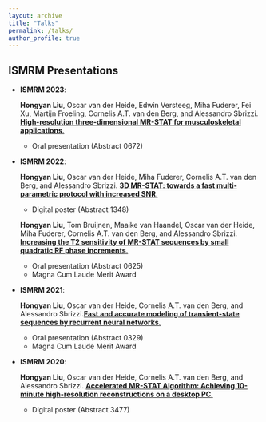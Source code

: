 ```yaml
---
layout: archive
title: "Talks"
permalink: /talks/
author_profile: true
---
```


ISMRM Presentations
----

* **ISMRM 2023**:

  **Hongyan Liu**, Oscar van der Heide, Edwin Versteeg, Miha Fuderer, Fei Xu, Martijn Froeling, Cornelis A.T. van den Berg, and Alessandro Sbrizzi. [**High-resolution three-dimensional MR-STAT for musculoskeletal applications**.](https://submissions.mirasmart.com/ISMRM2023/Itinerary/PresentationDetail.aspx?evdid=3020)
  * Oral presentation (Abstract 0672)

* **ISMRM 2022**:

  **Hongyan Liu**, Oscar van der Heide, Miha Fuderer, Cornelis A.T. van den Berg, and Alessandro Sbrizzi. [**3D MR-STAT: towards a fast multi-parametric protocol with increased SNR**.](https://archive.ismrm.org/2022/1348.html) 
  * Digital poster (Abstract 1348)

  **Hongyan Liu**, Tom Bruijnen, Maaike van Haandel, Oscar van der Heide, Miha Fuderer, Cornelis A.T. van den Berg, and Alessandro Sbrizzi. [**Increasing the T2 sensitivity of MR-STAT sequences by small quadratic RF phase increments**.](https://archive.ismrm.org/2022/0625.html)
  * Oral presentation (Abstract 0625)
  * Magna Cum Laude Merit Award

* **ISMRM 2021**:

  **Hongyan Liu**, Oscar van der Heide, Cornelis A.T. van den Berg, and Alessandro Sbrizzi.[**Fast and accurate modeling of transient-state sequences by recurrent neural networks**.](https://archive.ismrm.org/2021/0329.html)
  * Oral presentation (Abstract 0329)
  * Magna Cum Laude Merit Award

* **ISMRM 2020**: 

  **Hongyan Liu**, Oscar van der Heide, Cornelis A.T. van den Berg, and Alessandro Sbrizzi. [**Accelerated MR-STAT Algorithm: Achieving 10-minute high-resolution reconstructions on a desktop PC**.](https://archive.ismrm.org/2020/3477.html)
  * Digital poster (Abstract 3477)









 

